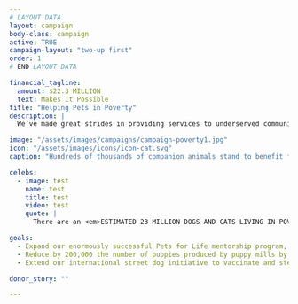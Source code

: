 ```yaml
---
# LAYOUT DATA
layout: campaign
body-class: campaign
active: TRUE
campaign-layout: "two-up first"
order: 1
# END LAYOUT DATA

financial_tagline:
  amount: $22.3 MILLION
  text: Makes It Possible
title: "Helping Pets in Poverty"
description: |
  We’ve made great strides in providing services to underserved communities, stopping puppy mills, fighting for retail sales restrictions and working globally to manage street dogs humanely. Yet U.S. shelters still have great pets available, some communities have shockingly low spay and neuter rates and large-scale commercial dog breeders produce 2 million puppies annually, displacing shelter pets. Worldwide, 250–300 million dogs live on the street.

image: "/assets/images/campaigns/campaign-poverty1.jpg"
icon: "/assets/images/icons/icon-cat.svg"
caption: "Hundreds of thousands of companion animals stand to benefit from our efforts."

celebs:
  - image: test
    name: test
    title: test
    video: test
    quote: |
      There are an <em>ESTIMATED 23 MILLION DOGS AND CATS LIVING IN POVERTY</em> with their loving families in the U.S., but without access to critical care and services. 80 percent of these pets have never seen a veterinarian, and 91 percent are not spayed or neutered. <em>THE HSUS IS WORKING TO CLOSE THESE GAP</em>s -- bringing critical life-saving services to pets and the families who love them.<br>—Chase Utley,<br>Major League Baseball Player

goals:
  - Expand our enormously successful Pets for Life mentorship program, helping 200,000 animals in five years.
  - Reduce by 200,000 the number of puppies produced by puppy mills by strengthening animal welfare standards, restricting retail sales of puppy mill dogs and persuading pet stores to promote adoption of homeless animals.
  - Extend our international street dog initiative to vaccinate and sterilize more than a million street dogs and convince more governments to stop culls.

donor_story: ""

---
```

